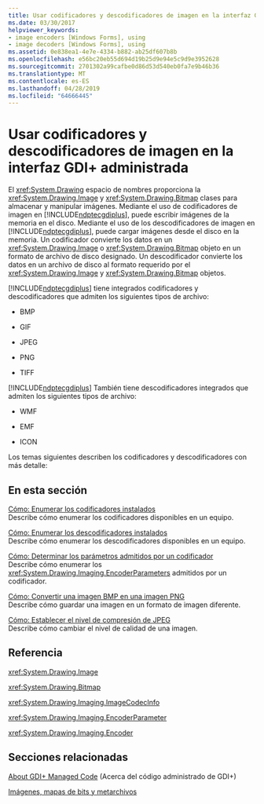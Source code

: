 ```yaml
---
title: Usar codificadores y descodificadores de imagen en la interfaz GDI+ administrada
ms.date: 03/30/2017
helpviewer_keywords:
- image encoders [Windows Forms], using
- image decoders [Windows Forms], using
ms.assetid: 0e838ea1-4e7e-4334-b882-ab25df607b8b
ms.openlocfilehash: e56bc20eb55d694d19b25d9e94e5c9d9e3952628
ms.sourcegitcommit: 2701302a99cafbe0d86d53d540eb0fa7e9b46b36
ms.translationtype: MT
ms.contentlocale: es-ES
ms.lasthandoff: 04/28/2019
ms.locfileid: "64666445"
---
```

# <a name="using-image-encoders-and-decoders-in-managed-gdi"></a>Usar codificadores y descodificadores de imagen en la interfaz GDI+ administrada
El <xref:System.Drawing> espacio de nombres proporciona la <xref:System.Drawing.Image> y <xref:System.Drawing.Bitmap> clases para almacenar y manipular imágenes. Mediante el uso de codificadores de imagen en [!INCLUDE[ndptecgdiplus](../../../../includes/ndptecgdiplus-md.md)], puede escribir imágenes de la memoria en el disco. Mediante el uso de los descodificadores de imagen en [!INCLUDE[ndptecgdiplus](../../../../includes/ndptecgdiplus-md.md)], puede cargar imágenes desde el disco en la memoria. Un codificador convierte los datos en un <xref:System.Drawing.Image> o <xref:System.Drawing.Bitmap> objeto en un formato de archivo de disco designado. Un descodificador convierte los datos en un archivo de disco al formato requerido por el <xref:System.Drawing.Image> y <xref:System.Drawing.Bitmap> objetos.  
  
 [!INCLUDE[ndptecgdiplus](../../../../includes/ndptecgdiplus-md.md)] tiene integrados codificadores y descodificadores que admiten los siguientes tipos de archivo:  
  
- BMP  
  
- GIF  
  
- JPEG  
  
- PNG  
  
- TIFF  
  
 [!INCLUDE[ndptecgdiplus](../../../../includes/ndptecgdiplus-md.md)] También tiene descodificadores integrados que admiten los siguientes tipos de archivo:  
  
- WMF  
  
- EMF  
  
- ICON  
  
 Los temas siguientes describen los codificadores y descodificadores con más detalle:  
  
## <a name="in-this-section"></a>En esta sección  
 [Cómo: Enumerar los codificadores instalados](how-to-list-installed-encoders.md)  
 Describe cómo enumerar los codificadores disponibles en un equipo.  
  
 [Cómo: Enumerar los descodificadores instalados](how-to-list-installed-decoders.md)  
 Describe cómo enumerar los descodificadores disponibles en un equipo.  
  
 [Cómo: Determinar los parámetros admitidos por un codificador](how-to-determine-the-parameters-supported-by-an-encoder.md)  
 Describe cómo enumerar los <xref:System.Drawing.Imaging.EncoderParameters> admitidos por un codificador.  
  
 [Cómo: Convertir una imagen BMP en una imagen PNG](how-to-convert-a-bmp-image-to-a-png-image.md)  
 Describe cómo guardar una imagen en un formato de imagen diferente.  
  
 [Cómo: Establecer el nivel de compresión de JPEG](how-to-set-jpeg-compression-level.md)  
 Describe cómo cambiar el nivel de calidad de una imagen.  
  
## <a name="reference"></a>Referencia  
 <xref:System.Drawing.Image>  
  
 <xref:System.Drawing.Bitmap>  
  
 <xref:System.Drawing.Imaging.ImageCodecInfo>  
  
 <xref:System.Drawing.Imaging.EncoderParameter>  
  
 <xref:System.Drawing.Imaging.Encoder>  
  
## <a name="related-sections"></a>Secciones relacionadas  
 [About GDI+ Managed Code](about-gdi-managed-code.md) (Acerca del código administrado de GDI+)  
  
 [Imágenes, mapas de bits y metarchivos](images-bitmaps-and-metafiles.md)
